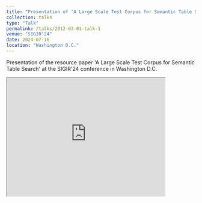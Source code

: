 ```yaml
---
title: "Presentation of 'A Large Scale Test Corpus for Semantic Table Search'"
collection: talks
type: "Talk"
permalink: /talks/2012-03-01-talk-1
venue: "SIGIR'24"
date: 2024-07-16
location: "Washington D.C."
---
```


Presentation of the resource paper 'A Large Scale Test Corpus for Semantic Table Search' at the SIGIR'24 conference in Washington D.C.

<iframe width="420" height="315" 
    src="https://www.youtube.com/watch?v=tGZ0Qpw_P08&list=PLn0nrSd4xjjZkSgpsMgcESdr-_Zw7a3Zl&index=114&ab_channel=AssociationforComputingMachinery%28ACM%29">
</iframe>
